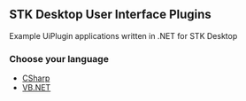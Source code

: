 ## STK Desktop User Interface Plugins

Example UiPlugin applications written in .NET for STK Desktop

### Choose your language

* [CSharp](CSharp)
* [VB.NET](VB.NET)